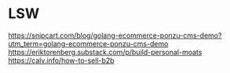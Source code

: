 # LSW
https://snipcart.com/blog/golang-ecommerce-ponzu-cms-demo?utm_term=golang-ecommerce-ponzu-cms-demo
https://eriktorenberg.substack.com/p/build-personal-moats
https://calv.info/how-to-sell-b2b

